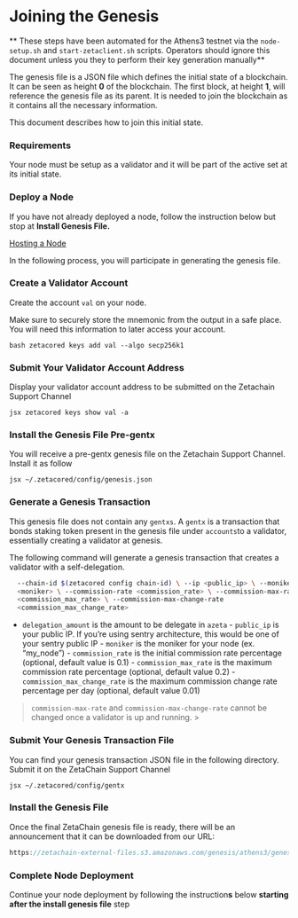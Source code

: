 # Joining the Genesis

** These steps have been automated for the Athens3 testnet via the
`node-setup.sh` and `start-zetaclient.sh` scripts. Operators should ignore this
document unless you they to perform their key generation manually**


The genesis file is a JSON file which defines the initial state of a blockchain.
It can be seen as height **0** of the blockchain. The first block, at
height **1**, will reference the genesis file as its parent. It is needed to
join the blockchain as it contains all the necessary information.

This document describes how to join this initial state.

### Requirements

Your node must be setup as a validator and it will be part of the active set at
its initial state. 

### Deploy a Node

If you have not already deployed a node, follow the instruction below but stop
at **Install Genesis File.**

[Hosting a
Node](https://www.notion.so/Hosting-a-Node-64709ea14b6549b8abd45cd3299e8bff)

In the following process, you will participate in generating the genesis file.

### Create a Validator Account

Create the account `val` on your node. 

Make sure to securely store the mnemonic from the output in a safe place. You
will need this information to later access your account.

```bash zetacored keys add val --algo secp256k1 ```

### Submit Your Validator Account Address

Display your validator account address to be submitted on the Zetachain Support
Channel 

```jsx zetacored keys show val -a ```

### Install the Genesis File Pre-gentx

You will receive a pre-gentx genesis file on the Zetachain Support Channel.
Install it as follow

```jsx ~/.zetacored/config/genesis.json ```

### Generate a Genesis Transaction

This genesis file does not contain any `gentxs`. A `gentx` is a transaction that
bonds staking token present in the genesis file under `accounts`to a validator,
essentially creating a validator at genesis.

The following command will generate a genesis transaction that creates a
validator with a self-delegation. 

```bash zetacored gentx val <delegation_amount> \
  --chain-id $(zetacored config chain-id) \ --ip <public_ip> \ --moniker
  <moniker> \ --commission-rate <commission_rate> \ --commission-max-rate
  <commission_max_rate> \ --commission-max-change-rate
  <commission_max_change_rate>
```

- `delegation_amount` is the amount to be delegate in `azeta` - `public_ip` is
your public IP. If you’re using sentry architecture, this would be one of your
sentry public IP - `moniker` is the moniker for your node (ex. “my_node”) -
`commission_rate` is the initial commission rate percentage (optional, default
value is 0.1) - `commission_max_rate` is the maximum commission rate percentage
(optional, default value 0.2) - `commission_max_change_rate` is the maximum
commission change rate percentage per day (optional, default value 0.01)

> `commission-max-rate` and `commission-max-change-rate` cannot be changed once
a validator is up and running. > 

### Submit Your Genesis Transaction File

You can find your genesis transaction JSON file in the following directory.
Submit it on the ZetaChain Support Channel

```jsx ~/.zetacored/config/gentx ```

### Install the Genesis File

Once the final ZetaChain genesis file is ready, there will be an announcement
that it can be downloaded from our URL:

```jsx
https://zetachain-external-files.s3.amazonaws.com/genesis/athens3/genesis.json
```

### Complete Node Deployment

Continue your node deployment by following the instruction**s** below **starting
after the install genesis file** step